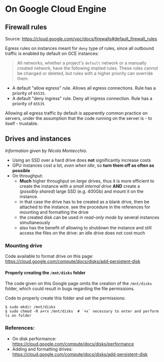 # On Google Cloud Engine

## Firewall rules

Source: https://cloud.google.com/vpc/docs/firewalls#default_firewall_rules

Egress rules on instances meant for `deny` type of rules, since all outbound
traffic is enabled by default on GCE instances:

> All networks, whether a project's `default` network or a manually created
network, have the following implied rules. These rules cannot be changed or
deleted, but rules with a higher priority can override them.
>
>
* A default "allow egress" rule.
    Allows all egress connections. Rule has a priority of `65535`.
* A default "deny ingress" rule.
    Deny all ingress connection. Rule has a priority of `65535`

Allowing all egress traffic by default is apparently common practice on
servers, under the assumption that the code running on the server is - to
itself - trustable.

## Drives and instances

*Information given by Nicola Montecchio.*

* Using an SSD over a hard drive does **not** significantly increase costs
* GPU instances cost a lot, _even when idle_, so **turn them off
    as often as possible**
* On throughput:
    - **Much** higher throughput on _large_ drives, thus it is more
        efficient to create the instance with a _small internal drive_ **AND**
        create a (_possibly shared_) large SSD (e.g. 400Gb) and mount it on the
        instance.
    - in that case the drive has to be created as a blank drive, then
        be attached to the instance. see the procedure in the references for
        mounting and formatting the drive
    - the created disk can be used _in read-only mode_ by several instances
        simultaneously
    - also has the benefit of allowing to shutdown the instance and still access
        the files on the drive: an idle drive does not cost much

### Mounting drive

Code available to format drive on this page: https://cloud.google.com/compute/docs/disks/add-persistent-disk

#### Properly creating the `/mnt/disks` folder

The code given on this Google page omits the creation of the `/mnt/disks`
folder, which could result in bugs regarding the file permissions.

Code to properly create this folder and set the permissions:
```
$ sudo mkdir /mnt/disks
$ sudo chmod -R a+rx /mnt/disks  # `+x` necessary to enter and perform ls on folder
```

### References:

* On disk performance:
    https://cloud.google.com/compute/docs/disks/performance
* Adding and formatting drives:
    https://cloud.google.com/compute/docs/disks/add-persistent-disk
